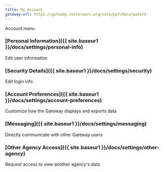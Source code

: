 ```yaml
---
title: My Account
gateway-url: https://gateway.vectorsurv.org/core/ppf/menu/path/4
---
```


Account menu

### [Personal Information]({{ site.baseur1 }}/docs/settings/personal-info)

Edit user information

### [Security Details]({{ site.baseur1 }}/docs/settings/security)

Edit login info

### [Account Preferences]({{ site.baseur1 }}/docs/settings/account-preferences)

Customize how the Gateway displays and exports data

### [Messaging]({{ site.baseur1 }}/docs/settings/messaging)

Directly communicate with other Gateway users

### [Other Agency Access]({{ site.baseur1 }}/docs/settings/other-agency)

Request access to view another agency's data
